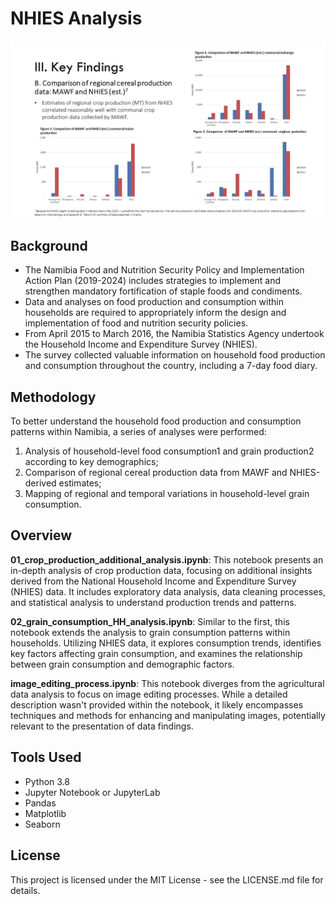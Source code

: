 # NHIES Analysis

![Results](NHIES_Parts_1-2.jpg)

## Background
- The Namibia Food and Nutrition Security Policy and Implementation Action Plan (2019-2024) includes strategies to implement and strengthen mandatory fortification of staple foods and condiments.
- Data and analyses on food production and consumption within households are required to appropriately inform the design and implementation of food and nutrition security policies.
- From April 2015 to March 2016, the Namibia Statistics Agency undertook the Household Income and Expenditure Survey (NHIES).
- The survey collected valuable information on household food production and consumption throughout the country, including a 7-day food diary.

## Methodology
To better understand the household food production and consumption patterns within Namibia, a series of analyses were performed:
1. Analysis of household-level food consumption1 and grain production2 according to key demographics;
2. Comparison of regional cereal production data from MAWF and NHIES-derived estimates;
3. Mapping of regional and temporal variations in household-level grain consumption.

## Overview

**01_crop_production_additional_analysis.ipynb**: This notebook presents an in-depth analysis of crop production data, focusing on additional insights derived from the National Household Income and Expenditure Survey (NHIES) data. It includes exploratory data analysis, data cleaning processes, and statistical analysis to understand production trends and patterns.

**02_grain_consumption_HH_analysis.ipynb**: Similar to the first, this notebook extends the analysis to grain consumption patterns within households. Utilizing NHIES data, it explores consumption trends, identifies key factors affecting grain consumption, and examines the relationship between grain consumption and demographic factors.

**image_editing_process.ipynb**: This notebook diverges from the agricultural data analysis to focus on image editing processes. While a detailed description wasn't provided within the notebook, it likely encompasses techniques and methods for enhancing and manipulating images, potentially relevant to the presentation of data findings.


## Tools Used

- Python 3.8
- Jupyter Notebook or JupyterLab
- Pandas
- Matplotlib
- Seaborn


## License

This project is licensed under the MIT License - see the LICENSE.md file for details.
